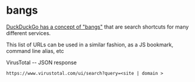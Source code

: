 # bangs

[DuckDuckGo has a concept of "bangs"](https://duckduckgo.com/bang) that are search shortcuts for many different services.

This list of URLs can be used in a similar fashion, as a JS bookmark, command line alias, etc

VirusTotal -- JSON response

`https://www.virustotal.com/ui/search?query=<site | domain >`

